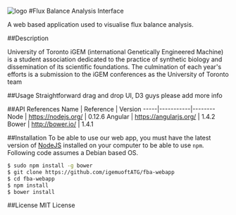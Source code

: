 ![logo](http://45.55.193.224/logo_grey.png) 
#Flux Balance Analysis Interface

A web based application used to visualise flux balance analysis.

##Description

University of Toronto iGEM (international Genetically Engineered Machine) is a student association dedicated to the practice of synthetic biology and dissemination of its scientific foundations. The culmination of each year's efforts is a submission to the iGEM conferences as the University of Toronto team

##Usage
Straightforward drag and drop UI, D3 guys please add more info

##API References
  Name | Reference | Version
  -----|-----------|--------
  Node | https://nodejs.org/ | 0.12.6
  Angular | https://angularjs.org/ | 1.4.2
  Bower | http://bower.io/ | 1.4.1

  
##Installation
To be able to use our web app, you must have the latest version of [NodeJS](https://nodejs.org/) installed on your computer to be able to use `npm`. Following code assumes a Debian based OS.

```bash
$ sudo npm install -g bower
$ git clone https://github.com/igemuoftATG/fba-webapp
$ cd fba-webapp
$ npm install
$ bower install
```

##License
MIT License
